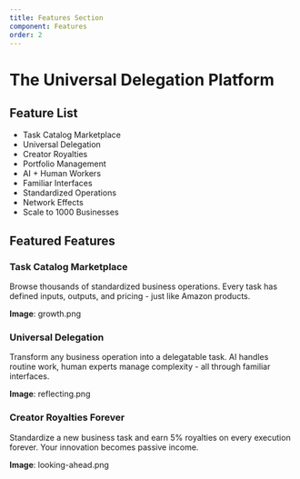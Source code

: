 ```yaml
---
title: Features Section
component: Features
order: 2
---
```


# The Universal Delegation Platform

## Feature List
- Task Catalog Marketplace
- Universal Delegation
- Creator Royalties
- Portfolio Management
- AI + Human Workers
- Familiar Interfaces
- Standardized Operations
- Network Effects
- Scale to 1000 Businesses

## Featured Features

### Task Catalog Marketplace
Browse thousands of standardized business operations. Every task has defined inputs, outputs, and pricing - just like Amazon products.

**Image**: growth.png

### Universal Delegation
Transform any business operation into a delegatable task. AI handles routine work, human experts manage complexity - all through familiar interfaces.

**Image**: reflecting.png

### Creator Royalties Forever
Standardize a new business task and earn 5% royalties on every execution forever. Your innovation becomes passive income.

**Image**: looking-ahead.png